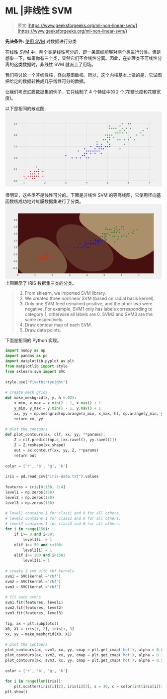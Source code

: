 # ML |非线性 SVM

> 原文:[https://www.geeksforgeeks.org/ml-non-linear-svm/](https://www.geeksforgeeks.org/ml-non-linear-svm/)

**先决条件:** [使用 SVM](https://www.geeksforgeeks.org/classifying-data-using-support-vector-machinessvms-in-python/) 对数据进行分类

在[线性 SVM](https://www.geeksforgeeks.org/creating-linear-kernel-svm-in-python/) 中，两个类是线性可分的，即一条直线能够对两个类进行分类。但是想象一下，如果你有三个类，显然它们不会线性分离。因此，在处理类不可线性分离的这类数据时，非线性 SVM 就派上了用场。

我们将讨论一个非线性核，径向基函数核。所以，这个内核基本上做的是，它试图把给定的数据转换成几乎线性可分的数据。

让我们考虑虹膜数据集的例子，它只绘制了 4 个特征中的 2 个(花瓣长度和花瓣宽度)。

以下是相同的散点图:
![](img/233adb92cb7b1f18767965122fa86398.png)

很明显，这些类不是线性可分的。下面是非线性 SVM 的等高线图，它使用径向基函数核成功地对虹膜数据集进行了分类。
![](img/eb1618823984492ab8311132a0f42610.png)
上图展示了 IRIS 数据集三类的分类。

> 1.  From sklearn, we imported SVM library.
> 2.  We created three nonlinear SVM (based on radial basis kernel).
> 3.  Only one SVM feed remained positive, and the other two were negative. For example, SVM1 only has labels corresponding to category 1, otherwise all labels are 0\. SVM2 and SVM3 are the same respectively.
> 4.  Draw contour map of each SVM.
> 5.  Draw data points.

下面是相同的 Python 实现。

```py
import numpy as np 
import pandas as pd 
import matplotlib.pyplot as plt 
from matplotlib import style
from sklearn.svm import SVC 

style.use('fivethirtyeight')

# create mesh grids
def make_meshgrid(x, y, h =.02):
    x_min, x_max = x.min() - 1, x.max() + 1
    y_min, y_max = y.min() - 1, y.max() + 1
    xx, yy = np.meshgrid(np.arange(x_min, x_max, h), np.arange(y_min, y_max, h))
    return xx, yy

# plot the contours
def plot_contours(ax, clf, xx, yy, **params):
    Z = clf.predict(np.c_[xx.ravel(), yy.ravel()])
    Z = Z.reshape(xx.shape)
    out = ax.contourf(xx, yy, Z, **params)
    return out

color = ['r', 'b', 'g', 'k']

iris = pd.read_csv("iris-data.txt").values

features = iris[0:150, 2:4]
level1 = np.zeros(150)
level2 = np.zeros(150)
level3 = np.zeros(150)

# level1 contains 1 for class1 and 0 for all others.
# level2 contains 1 for class2 and 0 for all others.
# level3 contains 1 for class3 and 0 for all others.
for i in range(150):
    if i>= 0 and i<50:
        level1[i] = 1
    elif i>= 50 and i<100:
        level2[i] = 1
    elif i>= 100 and i<150:
        level3[i]= 1

# create 3 svm with rbf kernels
svm1 = SVC(kernel ='rbf')
svm2 = SVC(kernel ='rbf')
svm3 = SVC(kernel ='rbf')

# fit each svm's
svm1.fit(features, level1)
svm2.fit(features, level2)
svm3.fit(features, level3)

fig, ax = plt.subplots()
X0, X1 = iris[:, 2], iris[:, 3]
xx, yy = make_meshgrid(X0, X1)

# plot the contours
plot_contours(ax, svm1, xx, yy, cmap = plt.get_cmap('hot'), alpha = 0.8)
plot_contours(ax, svm2, xx, yy, cmap = plt.get_cmap('hot'), alpha = 0.3)
plot_contours(ax, svm3, xx, yy, cmap = plt.get_cmap('hot'), alpha = 0.5)

color = ['r', 'b', 'g', 'k']

for i in range(len(iris)):
    plt.scatter(iris[i][2], iris[i][3], s = 30, c = color[int(iris[i][4])])
plt.show()
```